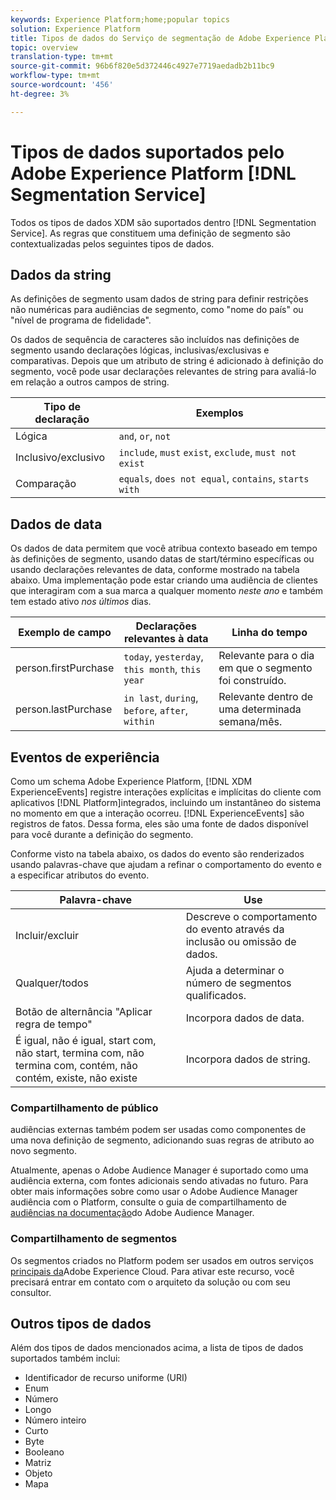 ```yaml
---
keywords: Experience Platform;home;popular topics
solution: Experience Platform
title: Tipos de dados do Serviço de segmentação de Adobe Experience Platform
topic: overview
translation-type: tm+mt
source-git-commit: 96b6f820e5d372446c4927e7719aedadb2b11bc9
workflow-type: tm+mt
source-wordcount: '456'
ht-degree: 3%

---
```



# Tipos de dados suportados pelo Adobe Experience Platform [!DNL Segmentation Service]

Todos os tipos de dados XDM são suportados dentro [!DNL Segmentation Service]. As regras que constituem uma definição de segmento são contextualizadas pelos seguintes tipos de dados.

## Dados da string

As definições de segmento usam dados de string para definir restrições não numéricas para audiências de segmento, como &quot;nome do país&quot; ou &quot;nível de programa de fidelidade&quot;.

Os dados de sequência de caracteres são incluídos nas definições de segmento usando declarações lógicas, inclusivas/exclusivas e comparativas. Depois que um atributo de string é adicionado à definição do segmento, você pode usar declarações relevantes de string para avaliá-lo em relação a outros campos de string.

| Tipo de declaração | Exemplos |
| -------------- | -------- |
| Lógica | `and`, `or`, `not` |
| Inclusivo/exclusivo | `include`, `must` `exist`, `exclude`, `must not exist` |
| Comparação | `equals`, `does not equal`, `contains`, `starts with` |

## Dados de data

Os dados de data permitem que você atribua contexto baseado em tempo às definições de segmento, usando datas de start/término específicas ou usando declarações relevantes de data, conforme mostrado na tabela abaixo. Uma implementação pode estar criando uma audiência de clientes que interagiram com a sua marca a qualquer momento *neste ano* e também tem estado ativo *nos últimos* dias.

| Exemplo de campo | Declarações relevantes à data | Linha do tempo |
| ------------- | ------------------------ | --------- |
| person.firstPurchase | `today`, `yesterday`, `this month`, `this year` | Relevante para o dia em que o segmento foi construído. |
| person.lastPurchase | `in last`, `during`, `before`, `after`, `within` | Relevante dentro de uma determinada semana/mês. |

## Eventos de experiência

Como um schema Adobe Experience Platform, [!DNL XDM ExperienceEvents] registre interações explícitas e implícitas do cliente com aplicativos [!DNL Platform]integrados, incluindo um instantâneo do sistema no momento em que a interação ocorreu. [!DNL ExperienceEvents] são registros de fatos. Dessa forma, eles são uma fonte de dados disponível para você durante a definição do segmento.

Conforme visto na tabela abaixo, os dados do evento são renderizados usando palavras-chave que ajudam a refinar o comportamento do evento e a especificar atributos do evento.

| Palavra-chave | Use |
| ------- | --- |
| Incluir/excluir | Descreve o comportamento do evento através da inclusão ou omissão de dados. |
| Qualquer/todos | Ajuda a determinar o número de segmentos qualificados. |
| Botão de alternância &quot;Aplicar regra de tempo&quot; | Incorpora dados de data. |
| É igual, não é igual, start com, não start, termina com, não termina com, contém, não contém, existe, não existe | Incorpora dados de string. |

### Compartilhamento de público

audiências externas também podem ser usadas como componentes de uma nova definição de segmento, adicionando suas regras de atributo ao novo segmento.

Atualmente, apenas o Adobe Audience Manager é suportado como uma audiência externa, com fontes adicionais sendo ativadas no futuro. Para obter mais informações sobre como usar o Adobe Audience Manager audiência com o Platform, consulte o guia de compartilhamento de [audiências na documentação](https://docs.adobe.com/content/help/en/audience-manager/user-guide/implementation-integration-guides/integration-experience-platform/aam-aep-audience-sharing.html)do Adobe Audience Manager.

### Compartilhamento de segmentos

Os segmentos criados no Platform podem ser usados em outros serviços [principais da](https://docs.adobe.com/content/help/pt-BR/core-services/interface/experience-cloud.html)Adobe Experience Cloud. Para ativar este recurso, você precisará entrar em contato com o arquiteto da solução ou com seu consultor.

## Outros tipos de dados

Além dos tipos de dados mencionados acima, a lista de tipos de dados suportados também inclui:

- Identificador de recurso uniforme (URI)
- Enum
- Número
- Longo
- Número inteiro
- Curto
- Byte
- Booleano
- Matriz
- Objeto
- Mapa